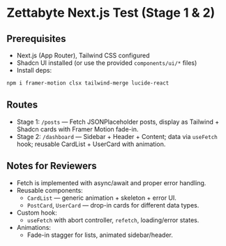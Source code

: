 # Zettabyte Next.js Test (Stage 1 & 2)

## Prerequisites
- Next.js (App Router), Tailwind CSS configured
- Shadcn UI installed (or use the provided `components/ui/*` files)
- Install deps:
```bash
npm i framer-motion clsx tailwind-merge lucide-react
```

## Routes
- Stage 1: `/posts` — Fetch JSONPlaceholder posts, display as Tailwind + Shadcn cards with Framer Motion fade-in.
- Stage 2: `/dashboard` — Sidebar + Header + Content; data via `useFetch` hook; reusable CardList + UserCard with animation.

## Notes for Reviewers
- Fetch is implemented with async/await and proper error handling.
- Reusable components:
  - `CardList` — generic animation + skeleton + error UI.
  - `PostCard`, `UserCard` — drop-in cards for different data types.
- Custom hook:
  - `useFetch` with abort controller, `refetch`, loading/error states.
- Animations:
  - Fade-in stagger for lists, animated sidebar/header.